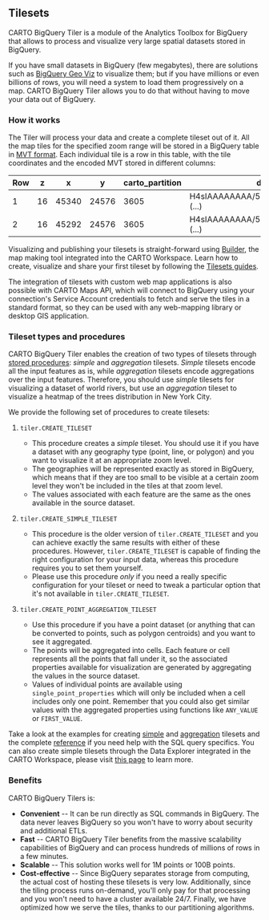 ## Tilesets

CARTO BigQuery Tiler is a module of the Analytics Toolbox for BigQuery that allows to process and visualize very large spatial datasets stored in BigQuery.

If you have small datasets in BigQuery (few megabytes), there are solutions such as [BigQuery Geo Viz](https://cloud.google.com/bigquery/docs/gis-visualize) to visualize them; but if you have millions or even billions of rows, you will need a system to load them progressively on a map. CARTO BigQuery Tiler allows you to do that without having to move your data out of BigQuery. 

### How it works

The Tiler will process your data and create a complete tileset out of it. All the map tiles for the specified zoom range will be stored in a BigQuery table in [MVT format](https://docs.mapbox.com/vector-tiles/specification/). Each individual tile is a row in this table, with the tile coordinates and the encoded MVT stored in different columns:

| Row | z | x | y | carto_partition | data |
|-----|---|---|---|-----------------|------|
| 1   | 16 | 45340 | 24576 | 3605 | H4sIAAAAAAAA/5Py52JPdt3eyCLEwM (...) |
| 2   | 16 | 45292 | 24576 | 3605 | H4sIAAAAAAAA/5Py52JjLM0pEZLgWL (...) |

Visualizing and publishing your tilesets is straight-forward using [Builder](/carto-user-manual/maps/introduction/), the map making tool integrated into the CARTO Workspace. Learn how to create, visualize and share your first tileset by following the [Tilesets guides](../../guides/creating-and-visualizing-tilesets).

The integration of tilesets with custom web map applications is also possible with CARTO Maps API, which will connect to BigQuery using your connection's Service Account credentials to fetch and serve the tiles in a standard format, so they can be used with any web-mapping library or desktop GIS application.



### Tileset types and procedures

CARTO BigQuery Tiler enables the creation of two types of tilesets through [stored procedures](https://cloud.google.com/bigquery/docs/reference/standard-sql/scripting): *simple* and *aggregation* tilesets. _Simple_ tilesets encode all the input features as is, while _aggregation_ tilesets encode aggregations over the input features. Therefore, you should use _simple_ tilesets for visualizing a dataset of world rivers, but use an _aggregation_ tileset to visualize a heatmap of the trees distribution in New York City. 

We provide the following set of procedures to create tilesets:

1. `tiler.CREATE_TILESET`
    * This procedure creates a _simple_ tileset. You should use it if you have a dataset with any geography type (point, line, or polygon) and you want to visualize it at an appropriate zoom level.
    * The geographies will be represented exactly as stored in BigQuery, which means that if they are too small to be visible at a certain zoom level they won't be included in the tiles at that zoom level.
    * The values associated with each feature are the same as the ones available in the source dataset.

2. `tiler.CREATE_SIMPLE_TILESET`
    * This procedure is the older version of `tiler.CREATE_TILESET` and you can achieve exactly the same results with either of these procedures. However, `tiler.CREATE_TILESET` is capable of finding the right configuration for your input data, whereas this procedure requires you to set them yourself. 
    * Please use this procedure _only_ if you need a really specific configuration for your tileset or need to tweak a particular option that it's not available in `tiler.CREATE_TILESET`.

3. `tiler.CREATE_POINT_AGGREGATION_TILESET`
    * Use this procedure if you have a point dataset (or anything that can be converted to points, such as polygon centroids) and you want to see it aggregated.
    * The points will be aggregated into cells. Each feature or cell represents all the points that fall under it, so the associated properties available for visualization are generated by aggregating the values in the source dataset.
    * Values of individual points are available using `single_point_properties` which will only be included when a cell includes only one point. Remember that you could also get similar values with the aggregated properties using functions like `ANY_VALUE` or `FIRST_VALUE`.

Take a look at the examples for creating [simple](../../examples/creating-simple-tilesets/) and [aggregation](../../examples/creating-aggregation-tilesets/) tilesets and the complete [reference](../../sql-reference/tiler) if you need help with the SQL query specifics. You can also create simple tilesets through the Data Explorer integrated in the CARTO Workspace, please visit [this page](/analytics-toolbox-bq/guides/creating-and-visualizing-tilesets/#from-the-carto-workspace) to learn more.

### Benefits

CARTO BigQuery Tilers is:

* **Convenient** -- It can be run directly as SQL commands in BigQuery. The data never leaves BigQuery so you won't have to worry about security and additional ETLs.
* **Fast** -- CARTO BigQuery Tiler benefits from the massive scalability capabilities of BigQuery and can process hundreds of millions of rows in a few minutes.
* **Scalable** -- This solution works well for 1M points or 100B points.
* **Cost-effective** -- Since BigQuery separates storage from computing, the actual cost of hosting these tilesets is very low. Additionally, since the tiling process runs on-demand, you'll only pay for that processing and you won't need to have a cluster available 24/7. Finally, we have optimized how we serve the tiles, thanks to our partitioning algorithms.
